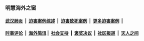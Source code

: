 
### 明慧海外之窗

####  [武汉肺炎](indexes/365.md?t=03190300) &nbsp;|&nbsp;  [迫害案例综述](indexes/328.md?t=03190300) &nbsp;|&nbsp; [迫害致死案例](indexes/277.md?t=03190300)  &nbsp;|&nbsp; [更多迫害案例](indexes/81.md?t=03190300)  &nbsp;|&nbsp; 
####  [时事评论](indexes/19.md?t=03190300) &nbsp;|&nbsp; [海外简讯](indexes/245.md?t=03190300)&nbsp;|&nbsp;  [社会支持](indexes/140.md?t=03190300) &nbsp;|&nbsp; [褒奖决议](indexes/282.md?t=03190300) &nbsp;|&nbsp; [社区报道](indexes/91.md?t=03190300)  &nbsp;|&nbsp; [天人之间](indexes/78.md?t=03190300) 

